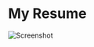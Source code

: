 # My Resume

![Screenshot](http://res.cloudinary.com/femave/image/upload/v1506010648/screencapture-localhost-8080-1506010462386_q4z5lp.png)





